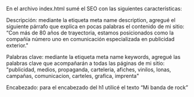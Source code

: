 
En el archivo index.html sumé el SEO con las siguientes características:

Descripción: mediante la etiqueta meta name description, agregué el siguiente párrafo que explica en pocas palabras el contenido de mi sitio: “Con más de 80 años de trayectoria, estamos posicionados como la compañía número uno en comunicación especializada en publicidad exterior."

Palabras clave: mediante la etiqueta meta name keywords, agregué las palabras clave que acompañarán a todas las páginas de mi sitio: "publicidad, medios, propaganda, carteleria, afiches, vinilos, lonas, campañas, comunicacion, carteles, grafica, imprenta"

Encabezado: para el encabezado del h1 utilicé el texto “Mi banda de rock”